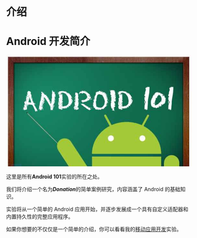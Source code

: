 # 介绍

# Android 开发简介

![](img/android101.jpg)

这里是所有**Android 101**实验的所在之处。

我们将介绍一个名为***Donation***的简单案例研究，内容涵盖了 Android 的基础知识。

实验将从一个简单的 Android 应用开始，并逐步发展成一个具有自定义适配器和内置持久性的完整应用程序。

如果你想要的不仅仅是一个简单的介绍，你可以看看我的[移动应用开发](https://www.gitbook.com/book/ddrohan/mobile-app-dev-labs/details)实验。
